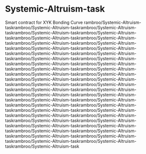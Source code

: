 # Systemic-Altruism-task
Smart contract for XYK Bonding Curve
rambroo/Systemic-Altruism-taskrambroo/Systemic-Altruism-taskrambroo/Systemic-Altruism-taskrambroo/Systemic-Altruism-taskrambroo/Systemic-Altruism-taskrambroo/Systemic-Altruism-taskrambroo/Systemic-Altruism-taskrambroo/Systemic-Altruism-taskrambroo/Systemic-Altruism-taskrambroo/Systemic-Altruism-taskrambroo/Systemic-Altruism-taskrambroo/Systemic-Altruism-taskrambroo/Systemic-Altruism-taskrambroo/Systemic-Altruism-taskrambroo/Systemic-Altruism-taskrambroo/Systemic-Altruism-taskrambroo/Systemic-Altruism-taskrambroo/Systemic-Altruism-taskrambroo/Systemic-Altruism-taskrambroo/Systemic-Altruism-taskrambroo/Systemic-Altruism-taskrambroo/Systemic-Altruism-taskrambroo/Systemic-Altruism-taskrambroo/Systemic-Altruism-taskrambroo/Systemic-Altruism-taskrambroo/Systemic-Altruism-taskrambroo/Systemic-Altruism-taskrambroo/Systemic-Altruism-taskrambroo/Systemic-Altruism-taskrambroo/Systemic-Altruism-taskrambroo/Systemic-Altruism-taskrambroo/Systemic-Altruism-taskrambroo/Systemic-Altruism-taskrambroo/Systemic-Altruism-taskrambroo/Systemic-Altruism-taskrambroo/Systemic-Altruism-taskrambroo/Systemic-Altruism-taskrambroo/Systemic-Altruism-taskrambroo/Systemic-Altruism-taskrambroo/Systemic-Altruism-taskrambroo/Systemic-Altruism-taskrambroo/Systemic-Altruism-taskrambroo/Systemic-Altruism-taskrambroo/Systemic-Altruism-taskrambroo/Systemic-Altruism-taskrambroo/Systemic-Altruism-taskrambroo/Systemic-Altruism-taskrambroo/Systemic-Altruism-task
